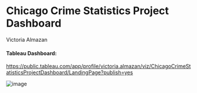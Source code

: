 # Chicago Crime Statistics Project Dashboard

Victoria Almazan 


#### Tableau Dashboard: 

https://public.tableau.com/app/profile/victoria.almazan/viz/ChicagoCrimeStatisticsProjectDashboard/LandingPage?publish=yes
 
![image](https://github.com/valmazan/Project-Dashboard/assets/126423326/d76f8a20-cf4b-43a2-b86b-1d0b0e54f347)
